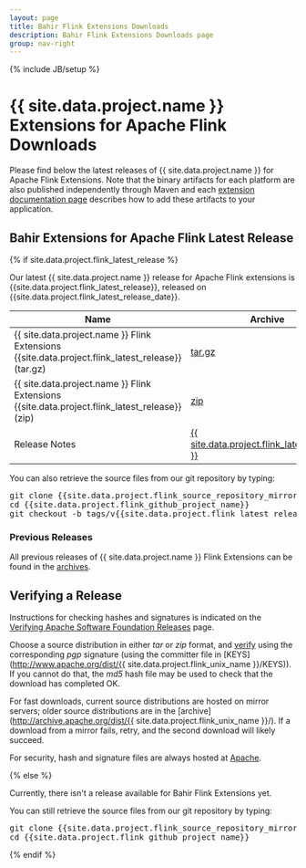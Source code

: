 ```yaml
---
layout: page
title: Bahir Flink Extensions Downloads
description: Bahir Flink Extensions Downloads page
group: nav-right
---
```

<!--
{% comment %}
Licensed to the Apache Software Foundation (ASF) under one or more
contributor license agreements.  See the NOTICE file distributed with
this work for additional information regarding copyright ownership.
The ASF licenses this file to you under the Apache License, Version 2.0
(the "License"); you may not use this file except in compliance with
the License.  You may obtain a copy of the License at

http://www.apache.org/licenses/LICENSE-2.0

Unless required by applicable law or agreed to in writing, software
distributed under the License is distributed on an "AS IS" BASIS,
WITHOUT WARRANTIES OR CONDITIONS OF ANY KIND, either express or implied.
See the License for the specific language governing permissions and
limitations under the License.
{% endcomment %}
-->

{% include JB/setup %}

# {{ site.data.project.name }} Extensions for Apache Flink Downloads

Please find below the latest releases of {{ site.data.project.name }} for Apache Flink Extensions. Note that the binary artifacts for each platform are also published independently through Maven and each [extension documentation page](/docs/flink/overview) describes how to add these artifacts to your application.

## Bahir Extensions for Apache Flink Latest Release

{% if site.data.project.flink_latest_release %}

Our latest {{ site.data.project.name }} release for Apache Flink extensions is {{site.data.project.flink_latest_release}}, released on {{site.data.project.flink_latest_release_date}}.

<table class="table table-hover sortable">
    <thead>
        <tr>
            <th><b>Name</b></th>
            <th><b>Archive</b></th>
            <th><b>MD5</b></th>
            <!--th><b>SHA-1</b></th-->
            <th><b>signature</b></th>
        </tr>
    </thead>
    <tbody>
        <tr>
            <td>{{ site.data.project.name }} Flink Extensions {{site.data.project.flink_latest_release}} (tar.gz)</td>
            <td><a href="{{site.data.project.flink_latest_release_location_mirror}}/{{site.data.project.flink_latest_release}}/apache-bahir-flink-{{site.data.project.flink_latest_release}}-src.tgz">tar.gz</a></td>
            <td><a href="{{site.data.project.flink_latest_release_location}}/{{site.data.project.flink_latest_release}}/apache-bahir-flink-{{site.data.project.flink_latest_release}}-src.tgz.md5">MD5</a></td>
            <!--td><a href="{{site.data.project.flink_latest_release_location}}/{{site.data.project.flink_latest_release}}/apache-bahir-flink-{{site.data.project.flink_latest_release}}-src.tgz.sha1">SHA-1</a></td-->
            <td><a href="{{site.data.project.flink_latest_release_location}}/{{site.data.project.flink_latest_release}}/apache-bahir-flink-{{site.data.project.flink_latest_release}}-src.tgz.asc">ASC</a></td>
        </tr>
        <tr>
            <td>{{ site.data.project.name }} Flink Extensions {{site.data.project.flink_latest_release}} (zip)</td>
            <td><a href="{{site.data.project.flink_latest_release_location_mirror}}/{{site.data.project.flink_latest_release}}/apache-bahir-flink-{{site.data.project.flink_latest_release}}-src.zip">zip</a></td>
            <td><a href="{{site.data.project.flink_latest_release_location}}/{{site.data.project.flink_latest_release}}/apache-bahir-flink-{{site.data.project.flink_latest_release}}-src.zip.md5">MD5</a></td>
            <!--td><a href="{{site.data.project.flink_latest_release_location}}/{{site.data.project.flink_latest_release}}/apache-bahir-flink-{{site.data.project.flink_latest_release}}-src.zip.sha1">SHA-1</a></td-->
            <td><a href="{{site.data.project.flink_latest_release_location}}/{{site.data.project.flink_latest_release}}/apache-bahir-flink-{{site.data.project.flink_latest_release}}-src.zip.asc">ASC</a></td>
        </tr>
        <tr>
            <td>Release Notes</td>
            <td><a href="/releases/flink/{{ site.data.project.flink_latest_release }}/release-notes">{{ site.data.project.flink_latest_release }}</a></td>
            <td></td>
            <!--td></td-->
            <td></td>
        </tr>
    </tbody>
</table>

You can also retrieve the source files from our git repository by typing:

<pre>
git clone {{site.data.project.flink_source_repository_mirror}}
cd {{site.data.project.flink_github_project_name}}
git checkout -b tags/v{{site.data.project.flink_latest_release}} v{{site.data.project.flink_latest_release}}
</pre>

### Previous Releases

All previous releases of {{ site.data.project.name }} Flink Extensions can be found in the [archives](http://archive.apache.org/dist/{{site.data.project.unix_name}}/{{site.data.project.flink_unix_name}}).

## Verifying a Release

Instructions for checking hashes and signatures is indicated on the [Verifying Apache Software Foundation Releases](http://www.apache.org/info/verification.html) page.

Choose a source distribution in either *tar* or *zip* format,
and [verify](http://www.apache.org/dyn/closer.cgi#verify)
using the corresponding *pgp* signature (using the committer file in
[KEYS](http://www.apache.org/dist/{{ site.data.project.flink_unix_name }}/KEYS)).
If you cannot do that, the *md5* hash file may be used to check that the
download has completed OK.

For fast downloads, current source distributions are hosted on mirror servers;
older source distributions are in the
[archive](http://archive.apache.org/dist/{{ site.data.project.flink_unix_name }}/).
If a download from a mirror fails, retry, and the second download will likely
succeed.

For security, hash and signature files are always hosted at
[Apache](https://www.apache.org/dist).

{% else %}

Currently, there isn't a release available for Bahir Flink Extensions yet.

You can still retrieve the source files from our git repository by typing:

<pre>
git clone {{site.data.project.flink_source_repository_mirror}}
cd {{site.data.project.flink_github_project_name}}
</pre>

{% endif %}
